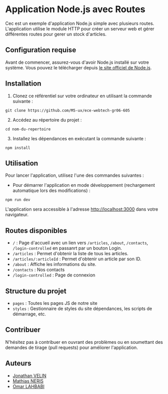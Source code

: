 # Application Node.js avec Routes

Cec est un exemple d'application Node.js simple avec plusieurs routes. L'application utilise le module HTTP pour créer un serveur web et gérer différentes routes pour gerer un stock d'articles.

## Configuration requise

Avant de commencer, assurez-vous d'avoir Node.js installé sur votre système. Vous pouvez le télécharger depuis [le site officiel de Node.js](https://nodejs.org/).

## Installation

1. Clonez ce référentiel sur votre ordinateur en utilisant la commande suivante :
```
git clone https://github.com/M5-ux/ece-webtech-gr06-605
```
2. Accédez au répertoire du projet :
```
cd nom-du-repertoire
```
3. Installez les dépendances en exécutant la commande suivante :
```
npm install
```
## Utilisation

Pour lancer l'application, utilisez l'une des commandes suivantes :

- Pour démarrer l'application en mode développement (rechargement automatique lors des modifications) :

```
npm run dev
```

L'application sera accessible à l'adresse [http://localhost:3000](http://localhost:3000) dans votre navigateur.

## Routes disponibles

- `/` : Page d'accueil avec un lien vers `/articles`, `/about`, `/contacts`, `/login-controlled` en passanrt par un bouton Login.
- `/articles` : Permet d'obtenir la liste de tous les articles.
- `/articles/:articleId` : Permet d'obtenir un article par son ID.
- `/about` : Affiche les informations du site.
- `/contacts` : Nos contacts
- `/login-controlled` : Page de connexion

## Structure du projet

- `pages` : Toutes les pages JS de notre site
- `styles` : Gestionnaire de styles du site dépendances, les scripts de démarrage, etc.

## Contribuer

N'hésitez pas à contribuer en ouvrant des problèmes ou en soumettant des demandes de tirage (pull requests) pour améliorer l'application.

## Auteurs

- [Jonathan VELIN](https://github.com/jonathan971)
- [Mathias NERIS](https://github.com/M5-ux)
- [Omar LAHBABI](https://github.com/omar2929)
